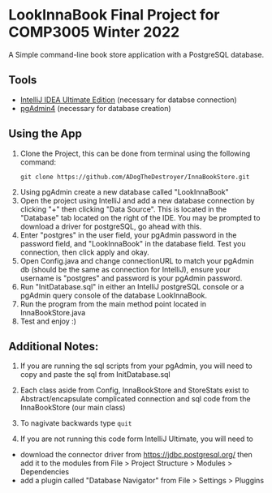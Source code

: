# LookInnaBook Final Project for COMP3005 Winter 2022
A Simple command-line book store application with a PostgreSQL database.

## Tools
- [IntelliJ IDEA Ultimate Edition](https://www.jetbrains.com/idea/download/) (necessary for databse connection)
- [pgAdmin4](https://www.postgresql.org/download/) (necessary for database creation)

## Using the App
1. Clone the Project, this can be done from terminal using the following command:
   ```
   git clone https://github.com/ADogTheDestroyer/InnaBookStore.git
   ```
2. Using pgAdmin create a new database called "LookInnaBook"
3. Open the project using IntelliJ and add a new database connection by clicking "+" then clicking "Data Source". This is located in the "Database" tab located on the right of the IDE. You may be prompted to download a driver for postgreSQL, go ahead with this.
4. Enter "postgres" in the user field, your pgAdmin password in the password field, and "LookInnaBook" in the database field. Test you connection, then click apply and okay.
5. Open Config.java and change connectionURL to match your pgAdmin db (should be the same as connection for IntelliJ), ensure your username is "postgres" and password is your pgAdmin password.
6. Run "InitDatabase.sql" in either an IntelliJ postgreSQL console or a pgAdmin query console of the database LookInnaBook.
7. Run the program from the main method point located in InnaBookStore.java
8. Test and enjoy :)

## Additional Notes:
1. If you are running the sql scripts from your pgAdmin, you will need to copy and paste the sql from InitDatabase.sql

2. Each class aside from Config, InnaBookStore and StoreStats exist to Abstract/encapsulate complicated connection and sql code from the InnaBookStore (our main class)

3. To nagivate backwards type ```quit```

3. If you are not running this code form IntelliJ Ultimate, you will need to
- download the connector driver from https://jdbc.postgresql.org/ then add it to the modules from File > Project Structure > Modules > Dependencies
- add a plugin called "Database Navigator" from File > Settings > Pluggins
